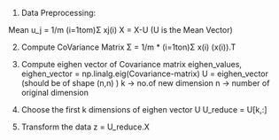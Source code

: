 
1. Data Preprocessing:

Mean u_j = 1/m (i=1tom)Σ xj(i)
X = X-U (U is the Mean Vector)

2. Compute CoVariance Matrix
Σ = 1/m * (i=1ton)Σ x(i) (x(i)).T

3. Compute eighen vector of Covariance matrix
eighen_values, eighen_vector = np.linalg.eig(Covariance-matrix)
U = eighen_vector (should be of shape (n,n) )
k -> no.of new dimension
n -> number of original dimension

4. Choose the first k dimensions of eighen vector U
U_reduce = U[k,:]

4. Transform the data
z = U_reduce.X